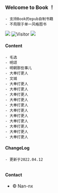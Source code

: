 ### Welcome to Book ！
 
  ```
  - 支持Book的epub自制书籍
  - 不局限于单一风格图书
  ```
<a href="https://github.com/Nan-nx/Book"><img src='https://img.shields.io/badge/Book-v2.0-blue'/></a>
![Visitor](https://visitor-badge.glitch.me/badge?page_id=Nan-nx)
<a href="https://t.me/Nan_nx"><img src='https://img.shields.io/badge/by-Nan--nx-green'/></a>

 #### Content
  ```	
  - 毛选
  - 明颂
  - 明朝那些事儿
  - 大奉打更人
  - 文城
  - 大奉打更人
  - 大奉打更人
  - 大奉打更人
  - 大奉打更人
  - 大奉打更人
  - 大奉打更人
  - 大奉打更人
  - 大奉打更人
  - 大奉打更人
  - 大奉打更人
  - 大奉打更人
  ```
 #### ChangeLog
  
  ```	
  - 更新于2022.04.12
 	
  ```


 #### Contact

  - © Nan-nx
 
 
 

